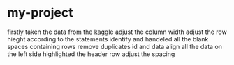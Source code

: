 # my-project
firstly taken the data from the kaggle
adjust the column width
adjust the row hieght according to the statements
identify and handeled all the blank spaces containing rows
remove duplicates id and data
align all the data on the left side
highlighted the header row
adjust the spacing

